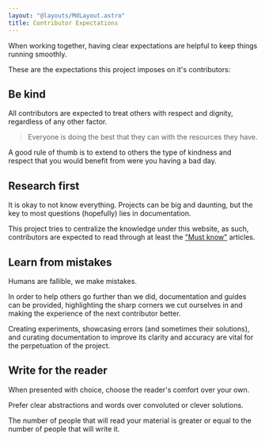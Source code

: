 ```yaml
---
layout: "@layouts/MdLayout.astro"
title: Contributor Expectations
---
```


When working together, having clear expectations are helpful to keep things running smoothly.

These are the expectations this project imposes on it's contributors:

## Be kind

All contributors are expected to treat others with respect and dignity, regardless of any other factor.

> Everyone is doing the best that they can with the resources they have.

A good rule of thumb is to extend to others the type of kindness and respect that you would benefit from were you having a bad day.

## Research first

It is okay to not know everything. Projects can be big and daunting, but the key to most questions (hopefully) lies in documentation.

This project tries to centralize the knowledge under this website, as such, contributors are expected to read through at least the ["Must know"](/contributors/must-know) articles.

## Learn from mistakes

Humans are fallible, we make mistakes.

In order to help others go further than we did, documentation and guides can be provided, highlighting the sharp corners we cut ourselves in and making the experience of the next contributor better.

Creating experiments, showcasing errors (and sometimes their solutions), and curating documentation to improve its clarity and accuracy are vital for the perpetuation of the project.

## Write for the reader

When presented with choice, choose the reader's comfort over your own.

Prefer clear abstractions and words over convoluted or clever solutions.

The number of people that will read your material is greater or equal to the number of people that will write it.
